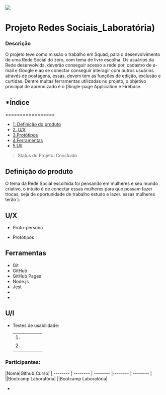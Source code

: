 ![](https://blog.gazinatacado.com.br/wp-content/uploads/2017/08/redes-sociais-no-varejo.png)

# Projeto Redes Sociais_Laboratória)

### Descrição 

O projeto teve como missão o trabalho em Squad, para o desenvolvimento de uma Rede Social do zero, com tema de livre escolha. Os usuários da Rede desenvolvida, deverão conseguir acesso a rede por, cadastro de e-mail e Google e ao se conectar conseguir interagir com outros usuários através de postagens, essas, devem tem as funções de edição, exclusão e curtidas. Dentre muitas ferramentas utilizadas no projeto, o objetivo principal de aprendizado é o [Single-page Application e Firebase.

## *Índice
=================
<!--ts-->
* [1. Definição do produto](##Definição-do-produto)
* [2. U/X](##U/X)
* [3.Protótipos](Protótipos)
* [4.Ferramentas](##Ferramentas)
* [5.U/I](##U/I)
 
<!--te-->

> Status do Projeto:  Concluído

## Definição do produto

O tema da Rede Social escolhida foi pensando em mulheres e seu mundo criativo, o intuito é de conectar essas mulheres para que possam fazer trocas, seja de oportunidade de trabalho estudo e lazer. essas mulheres terão ).

## U/X

 + Proto-persona

   
 + Protótipos 

   


## Ferramentas

- Git
- GitHub
- GitHub Pages
- Node.js
- Jest
- 
- 

## U/I

- Testes de usabilidade:

    |   |   |   |   |   |
    |---|---|---|---|---|
    |1.                                                             |   |   |   |   |
    |2.                                                             |   |   |   |   |
    |   |   |   |   |   |

### Participantes: 
|Nome|Github|Curso|
| -------- | -------- | -------- |-------- | -------- |
||Bootcamp Laboratória|
||Bootcamp Laboratória|

*


















